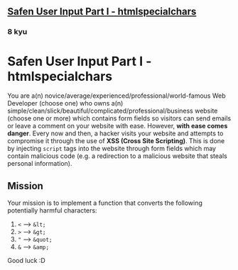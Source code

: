 <h2><a href=https://www.codewars.com/kata/56bcaedfcf6b7f2125001118/train/javascript target="_blank">Safen User Input Part I - htmlspecialchars</a></h2><h3>8 kyu</h3><h1 id="safen-user-input-part-i---htmlspecialchars">Safen User Input Part I - htmlspecialchars</h1><p>You are a(n) novice/average/experienced/professional/world-famous Web Developer (choose one) who owns a(n) simple/clean/slick/beautiful/complicated/professional/business website (choose one or more) which contains form fields so visitors can send emails or leave a comment on your website with ease.  However, <strong>with ease comes danger</strong>.  Every now and then, a hacker visits your website and attempts to compromise it through the use of <strong>XSS (Cross Site Scripting)</strong>.  This is done by injecting <code>script</code> tags into the website through form fields which may contain malicious code (e.g. a redirection to a malicious website that steals personal information).</p><h2 id="mission">Mission</h2><p>Your mission is to implement a function that converts the following potentially harmful characters:</p><ol><li><code>&lt;</code> --&gt; <code>&amp;lt;</code></li><li><code>&gt;</code> --&gt; <code>&amp;gt;</code></li><li><code>"</code> --&gt; <code>&amp;quot;</code></li><li><code>&amp;</code> --&gt; <code>&amp;amp;</code></li></ol><p>Good luck :D</p>